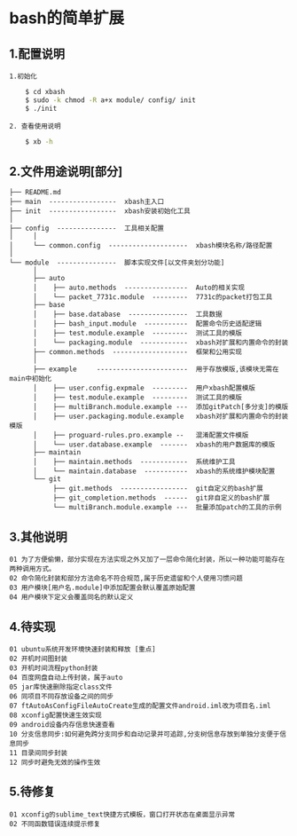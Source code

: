 bash的简单扩展
=====
1.配置说明
----------
    1.初始化
```sh
    $ cd xbash
    $ sudo -k chmod -R a+x module/ config/ init
    $ ./init
```
    2. 查看使用说明
```sh
    $ xb -h
```

2.文件用途说明[部分]
----------
    ├── README.md
    ├── main  -----------------  xbash主入口
    ├── init  -----------------  xbash安装初始化工具
    │
    ├── config  ---------------  工具相关配置
    │     │
    │     └── common.config  --------------------  xbash模块名称/路径配置
    │
    └── module  ---------------  脚本实现文件[以文件夹划分功能]
          │
          ├── auto
          │    ├── auto.methods  ----------------  Auto的相关实现
          │    └── packet_7731c.module  ---------  7731c的packet打包工具
          ├── base
          │    ├── base.database  ---------------  工具数据
          │    ├── bash_input.module  -----------  配置命令历史适配逻辑
          │    ├── test.module.example  ---------  测试工具的模版
          │    └── packaging.module  ------------  xbash对扩展和内置命令的封装
          ├── common.methods  -------------------  框架和公用实现
          │
          ├── example     -----------------------  用于存放模版,该模块无需在main中初始化
          │    ├── user.config.expmale  ---------  用户xbash配置模版
          │    ├── test.module.example  ---------  测试工具的模版
          │    ├── multiBranch.module.example ---  添加gitPatch[多分支]的模版
          │    ├── user.packaging.module.example   xbash对扩展和内置命令的封装模版
          │    ├── proguard-rules.pro.example --   混淆配置文件模版
          │    └── user.database.example  -------  xbash的用户数据库的模版
          ├── maintain
          │    ├── maintain.methods  ------------  系统维护工具
          │    └── maintain.database  -----------  xbash的系统维护模块配置
          └── git
               ├── git.methods  -----------------  git自定义的bash扩展
               ├── git_completion.methods  ------  git非自定义的bash扩展
               └── multiBranch.module.example ---  批量添加patch的工具的示例

3.其他说明
----------
    01 为了方便偷懒，部分实现在方法实现之外又加了一层命令简化封装，所以一种功能可能存在两种调用方式。
    02 命令简化封装和部分方法命名不符合规范,属于历史遗留和个人使用习惯问题
    03 用户模块[用户名.module]中添加配置会默认覆盖原始配置
    04 用户模块下定义会覆盖同名的默认定义

4.待实现
----------
    01 ubuntu系统开发环境快速封装和释放 [重点]
    02 开机时间图封装
    03 开机时间流程python封装
    04 百度网盘自动上传封装，属于auto
    05 jar库快速删除指定class文件
    06 同项目不同存放设备之间的同步
    07 ftAutoAsConfigFileAutoCreate生成的配置文件android.iml改为项目名.iml
    08 xconfig配置快速生效实现
    09 android设备内存信息快速查看
    10 分支信息同步:如何避免跨分支同步和自动记录并可追踪,分支树信息存放到单独分支便于信息同步
    11 目录间同步封装
    12 同步时避免无效的操作生效

5.待修复
----------
    01 xconfig的sublime_text快捷方式模板，窗口打开状态在桌面显示异常
    02 不同函数错误连续提示修复

